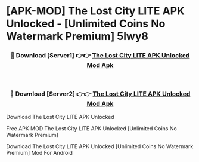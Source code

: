 # [APK-MOD] The Lost City LITE APK Unlocked - [Unlimited Coins No Watermark Premium] 5lwy8



<div align="center">
<h3>🔴 Download [Server1] 👉👉 <a href="https://momento.my/?title=The_Lost_City_LITE_APK_Unlocked">The Lost City LITE APK Unlocked Mod Apk</a></h3><br>

<h3>🔴 Download [Server2] 👉👉 <a href="https://momento.my/?title=The_Lost_City_LITE_APK_Unlocked">The Lost City LITE APK Unlocked Mod Apk</a></h3>
</div>



Download The Lost City LITE APK Unlocked 

Free APK MOD The Lost City LITE APK Unlocked [Unlimited Coins No Watermark Premium]

Download The Lost City LITE APK Unlocked [Unlimited Coins No Watermark Premium] Mod For Android
